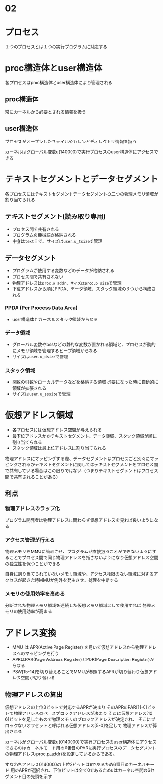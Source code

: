 # 02
# プロセス
１つのプロセスとは１つの実行プログラムに対応する

# proc構造体とuser構造体
各プロセスはproc構造体とuser構造体により管理される

## proc構造体
常にカーネルから必要とされる情報を扱う

## user構造体
プロセスがオープンしたファイルやカレンとディレクトリ情報を扱う

カーネルはグローバル変数u(140000)で実行プロセスのuser構造体にアクセスできる

# テキストセグメントとデータセグメント

各プロセスにはテキストセグメントデータセグメントの二つの物理メモリ領域が割り当てられる

## テキストセグメント(読み取り専用)
* プロセス間で共有される
* プログラムの機械語が格納される
* 中身は``text[]``で、サイズは``user.u_tsize``で管理

## データセグメント
* プログラムが使用する変数などのデータが格納される
* プロセス間で共有されない
* 物理アドレスは``proc.p_addr``、``サイズはproc.p_size``で管理
* 下位アドレスから順にPPDA、データ領域、スタック領域の３つから構成される

### PPDA (Per Process Data Area)
* user構造体とカーネルスタック領域からなる

### データ領域
* グローバル変数やbssなどの静的な変数が置かれる領域と、プロセスが動的にメモリ領域を管理するヒープ領域からなる
* サイズは``user.u_dsize``で管理

### スタック領域
* 関数の引数やローカルデータなどを格納する領域
必要になった時に自動的に領域が拡張される
* サイズは``user.u_sssize``で管理

# 仮想アドレス領域
* 各プロセスには仮想アドレス空間が与えられる
* 最下位アドレスかかテキストセグメント、データ領域、スタック領域が順に割り当てられる
* スタック領域は最上位アドレスに割り当てられる

物理アドレスにマッピングする際、データセグメントはプロセスごと別々にマッピングされるがテキストセグメントに関してはテキストセグメントをプロセス間で共有している場合はこの限りではない（つまりテキストセグメントはプロセス間で共有されることがある）

## 利点
### 物理アドレスのラップ化
プログラム開発者は物理アドレスに関わらず仮想アドレスを見れば良いようになる

### アクセス管理が行える
物理メモリをMMUに管理させ、プログラムが直接扱うことができないようにすることでプロセス間で同じ物理アドレスを指さないようになり仮想アドレス空間の独立性を保つことができる

自身に割り当てられていないメモリ領域や、アクセス権限のない領域に対するアクセスが起きた時MMUが例外を発生させ、処理を中断する

### メモリの使用効率を高める
分断された物理メモリ領域を連続した仮想メモリ領域として使用すれば
物理メモリの使用効率が高まる

# アドレス変換
* MMU は APR(Active Page Register) を用いて仮想アドレスから物理アドレスへのマッピングを行う
* APRはPAR(Page Address Register)とPDR(Page Description Register)からなる
* PSW[15-14]を切り替えることでMMUが参照するAPRが切り替わり仮想アドレス空間が切り替わる

## 物理アドレスの算出
仮想アドレスの上位3ビットで対応するAPRが決まり
そのAPRのPAR[11-0]ビットで物理アドレスのベースブロックアドレスが決まり
そこに仮想アドレス[12-6]ビットを足したもので物理メモリのブロックアドレスが決定され、
そこにブロックないオフセットと呼ばれる仮想アドレス[5-0]を足して
物理アドレスが算出される

カーネルがグローバル変数u(0140000)で実行プロセスのuser構造体にアクセスできるのはカーネルモード用の6番目のPARに実行プロセスのデータセグメントの物理アドレス(proc.p_addr)を設定しているからである。

すなわちアドレス0140000の上位3ビットは6であるため6番目のカーネルモード
用のAPRが選択され、下位ビットは全て0であるためuはカーネル空間の6セグメント目の先頭を示す